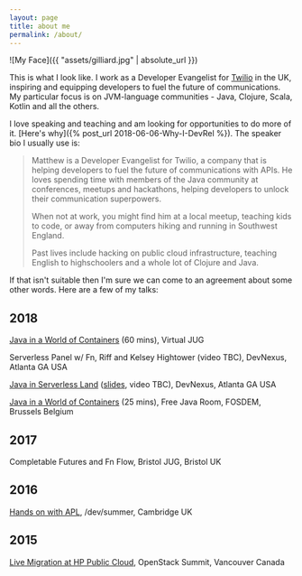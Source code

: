 ```yaml
---
layout: page
title: about me
permalink: /about/
---
```


![My Face]({{ "assets/gilliard.jpg" | absolute_url }})

This is what I look like. I work as a Developer Evangelist for [Twilio](https://twilio.com) in the UK, inspiring and equipping developers to fuel the future of communications.  My particular focus is on JVM-language communities - Java, Clojure, Scala, Kotlin and all the others.

I love speaking and teaching and am looking for opportunities to do more of it. [Here's why]({% post_url 2018-06-06-Why-I-DevRel %}).  The speaker bio I usually use is:

> Matthew is a Developer Evangelist for Twilio, a company that is helping developers to fuel the future of communications with APIs. He loves spending time with members of the Java community at conferences, meetups and hackathons, helping developers to unlock their communication superpowers.
>
> When not at work, you might find him at a local meetup, teaching kids to code, or away from computers hiking and running in Southwest England.
> 
> Past lives include hacking on public cloud infrastructure, teaching English to highschoolers and a whole lot of Clojure and Java.

If that isn't suitable then I'm sure we can come to an agreement about some other words. Here are a few of my talks:

## 2018

[Java in a World of Containers](https://www.youtube.com/watch?v=2TwjNcrfjKM) (60 mins), Virtual JUG

Serverless Panel w/ Fn, Riff and Kelsey Hightower (video TBC), DevNexus, Atlanta GA USA

[Java in Serverless Land](https://devnexus.com/presentations/1556) ([slides](https://mjg123.github.io/presentations/DevNexus-2018-Java-In-Serverless-Land.html), video TBC), DevNexus, Atlanta GA USA

[Java in a World of Containers](https://www.youtube.com/watch?v=s3NZcKtg-5c) (25 mins), Free Java Room, FOSDEM, Brussels Belgium

## 2017

Completable Futures and Fn Flow, Bristol JUG, Bristol UK

## 2016

[Hands on with APL](http://devcycles.net/2016/summer/sessions/index.php?session=101), /dev/summer, Cambridge UK

## 2015

[Live Migration at HP Public Cloud](https://www.openstack.org/videos/vancouver-2015/live-migration-at-hp-public-cloud), OpenStack Summit, Vancouver Canada

